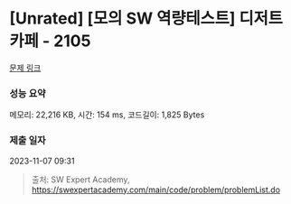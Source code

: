 # [Unrated] [모의 SW 역량테스트] 디저트 카페 - 2105 

[문제 링크](https://swexpertacademy.com/main/code/problem/problemDetail.do?contestProbId=AV5VwAr6APYDFAWu) 

### 성능 요약

메모리: 22,216 KB, 시간: 154 ms, 코드길이: 1,825 Bytes

### 제출 일자

2023-11-07 09:31



> 출처: SW Expert Academy, https://swexpertacademy.com/main/code/problem/problemList.do